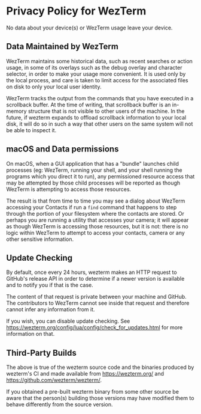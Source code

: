 # Privacy Policy for WezTerm

No data about your device(s) or WezTerm usage leave your device.

## Data Maintained by WezTerm

WezTerm maintains some historical data, such as recent searches or action
usage, in some of its overlays such as the debug overlay and character
selector, in order to make your usage more convenient. It is used only
by the local process, and care is taken to limit access for the associated
files on disk to only your local user identity.

WezTerm tracks the output from the commands that you have executed in
a scrollback buffer.  At the time of writing, that scrollback buffer
is an in-memory structure that is not visible to other users of the machine.
In the future, if wezterm expands to offload scrollback information to
your local disk, it will do so in such a way that other users on the
same system will not be able to inspect it.

## macOS and Data permissions

On macOS, when a GUI application that has a "bundle" launches child processes
(eg: WezTerm, running your shell, and your shell running the programs which you
direct it to run), any permissioned resource access that may be attempted by
those child processes will be reported as though WezTerm is attempting to
access those resources.

The result is that from time to time you may see a dialog about WezTerm
accessing your Contacts if run a `find` command that happens to step through
the portion of your filesystem where the contacts are stored.  Or perhaps you
are running a utility that accesses your camera; it will appear as though
WezTerm is accessing those resources, but it is not: there is no logic within
WezTerm to attempt to access your contacts, camera or any other sensitive
information.

## Update Checking

By default, once every 24 hours, wezterm makes an HTTP request to GitHub's
release API in order to determine if a newer version is available and to
notify you if that is the case.

The content of that request is private between your machine and GitHub.  The
contributors to WezTerm cannot see inside that request and therefore cannot
infer any information from it.

If you wish, you can disable update checking. See
https://wezterm.org/config/lua/config/check_for_updates.html for
more information on that.

## Third-Party Builds

The above is true of the wezterm source code and the binaries produced by
wezterm's CI and made available from https://wezterm.org/ and
https://github.com/wezterm/wezterm/.

If you obtained a pre-built wezterm binary from some other source be aware that
the person(s) building those versions may have modified them to behave
differently from the source version.
